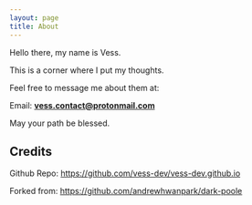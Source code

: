 ```yaml
---
layout: page
title: About
---
```


Hello there, my name is Vess.

This is a corner where I put my thoughts.

Feel free to message me about them at:

Email: <strong>vess.contact@protonmail.com</strong>

May your path be blessed.

## Credits

Github Repo: <link href="https://github.com/vess-dev/vess-dev.github.io">https://github.com/vess-dev/vess-dev.github.io</link>

Forked from: <link href="https://github.com/andrewhwanpark/dark-poole">https://github.com/andrewhwanpark/dark-poole</link>